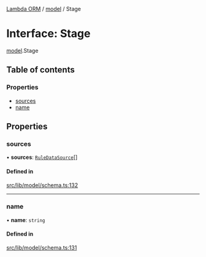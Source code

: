 [Lambda ORM](../README.md) / [model](../modules/model.md) / Stage

# Interface: Stage

[model](../modules/model.md).Stage

## Table of contents

### Properties

- [sources](model.Stage.md#sources)
- [name](model.Stage.md#name)

## Properties

### sources

• **sources**: [`RuleDataSource`](model.RuleDataSource.md)[]

#### Defined in

[src/lib/model/schema.ts:132](https://github.com/FlavioLionelRita/lambdaorm/blob/7350fa3/src/lib/model/schema.ts#L132)

___

### name

• **name**: `string`

#### Defined in

[src/lib/model/schema.ts:131](https://github.com/FlavioLionelRita/lambdaorm/blob/7350fa3/src/lib/model/schema.ts#L131)
